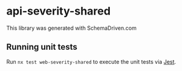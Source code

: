 
# api-severity-shared

This library was generated with SchemaDriven.com

## Running unit tests

Run `nx test web-severity-shared` to execute the unit tests via [Jest](https://jestjs.io).

